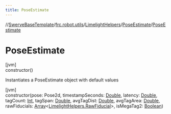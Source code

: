 ```yaml
---
title: PoseEstimate
---
```

//[SwerveBaseTemplate](../../../../index.html)/[frc.robot.utils](../../index.html)/[LimelightHelpers](../index.html)/[PoseEstimate](index.html)/[PoseEstimate](-pose-estimate.html)



# PoseEstimate



[jvm]\
constructor()



Instantiates a PoseEstimate object with default values





[jvm]\
constructor(pose: Pose2d, timestampSeconds: [Double](https://kotlinlang.org/api/latest/jvm/stdlib/kotlin/-double/index.html), latency: [Double](https://kotlinlang.org/api/latest/jvm/stdlib/kotlin/-double/index.html), tagCount: [Int](https://kotlinlang.org/api/latest/jvm/stdlib/kotlin/-int/index.html), tagSpan: [Double](https://kotlinlang.org/api/latest/jvm/stdlib/kotlin/-double/index.html), avgTagDist: [Double](https://kotlinlang.org/api/latest/jvm/stdlib/kotlin/-double/index.html), avgTagArea: [Double](https://kotlinlang.org/api/latest/jvm/stdlib/kotlin/-double/index.html), rawFiducials: [Array](https://kotlinlang.org/api/latest/jvm/stdlib/kotlin/-array/index.html)&lt;[LimelightHelpers.RawFiducial](../-raw-fiducial/index.html)&gt;, isMegaTag2: [Boolean](https://kotlinlang.org/api/latest/jvm/stdlib/kotlin/-boolean/index.html))




